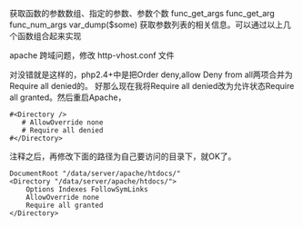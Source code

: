 获取函数的参数数组、指定的参数、参数个数
func_get_args
func_get_arg
func_num_args
var_dump($some)  获取参数列表的相关信息。可以通过以上几个函数组合起来实现

apache 跨域问题，修改 http-vhost.conf 文件

对没错就是这样的，php2.4+中是把Order deny,allow Deny from all两项合并为Require all denied的。
好那么现在我将Require all denied改为允许状态Require all granted。然后重启Apache，

```
#<Directory />
   # AllowOverride none
   # Require all denied
#</Directory>
```
注释之后，再修改下面的路径为自己要访问的目录下，就OK了。
```
DocumentRoot "/data/server/apache/htdocs/"
<Directory "/data/server/apache/htdocs/">
    Options Indexes FollowSymLinks
    AllowOverride none
    Require all granted
</Directory>
```